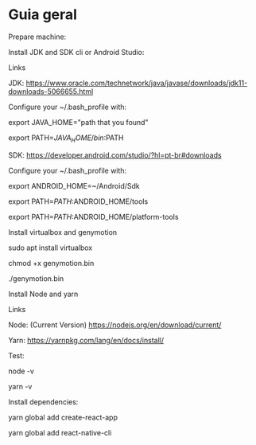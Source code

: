 # Guia geral

Prepare machine:

Install JDK and SDK cli or Android Studio:

Links

JDK:
https://www.oracle.com/technetwork/java/javase/downloads/jdk11-downloads-5066655.html

Configure your ~/.bash_profile with:

export JAVA_HOME="path that you found"

export PATH=$JAVA_HOME/bin:$PATH

SDK: https://developer.android.com/studio/?hl=pt-br#downloads

Configure your ~/.bash_profile with:

export ANDROID_HOME=~/Android/Sdk

export PATH=$PATH:$ANDROID_HOME/tools

export PATH=$PATH:$ANDROID_HOME/platform-tools

Install virtualbox and genymotion

sudo apt install virtualbox

chmod +x genymotion.bin

./genymotion.bin

Install Node and yarn

Links

Node: (Current Version) https://nodejs.org/en/download/current/

Yarn: https://yarnpkg.com/lang/en/docs/install/

Test:

node -v

yarn -v

Install dependencies:

yarn global add create-react-app

yarn global add react-native-cli

